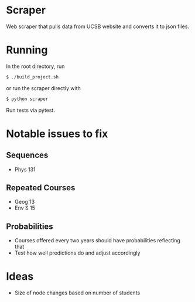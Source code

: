 # Scraper

Web scraper that pulls data from UCSB website and converts it to json files.

# Running
In the root directory, run
```sh
$ ./build_project.sh
```
or run the scraper directly with
```sh
$ python scraper
```

Run tests via pytest.

# Notable issues to fix

## Sequences
- Phys 131

## Repeated Courses
- Geog 13
- Env S 15

## Probabilities
- Courses offered every two years should have probabilities reflecting that
- Test how well predictions do and adjust accordingly

# Ideas
- Size of node changes based on number of students
